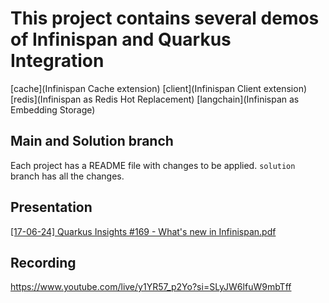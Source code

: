 # This project contains several demos of Infinispan and Quarkus Integration

[cache](Infinispan Cache extension)
[client](Infinispan Client extension)
[redis](Infinispan as Redis Hot Replacement)
[langchain](Infinispan as Embedding Storage)

## Main and Solution branch

Each project has a README file with changes to be applied.
`solution` branch has all the changes.

## Presentation
[[17-06-24] Quarkus Insights #169 - What's new in Infinispan.pdf](%5B17-06-24%5D%20Quarkus%20Insights%20%23169%20-%20What%27s%20new%20in%20Infinispan.pdf)

## Recording

https://www.youtube.com/live/y1YR57_p2Yo?si=SLyJW6lfuW9mbTff
